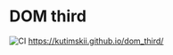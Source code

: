 # DOM third
![CI](https://github.com/Kutimskii/enviroment/actions/workflows/web.yml/badge.svg) https://kutimskii.github.io/dom_third/
